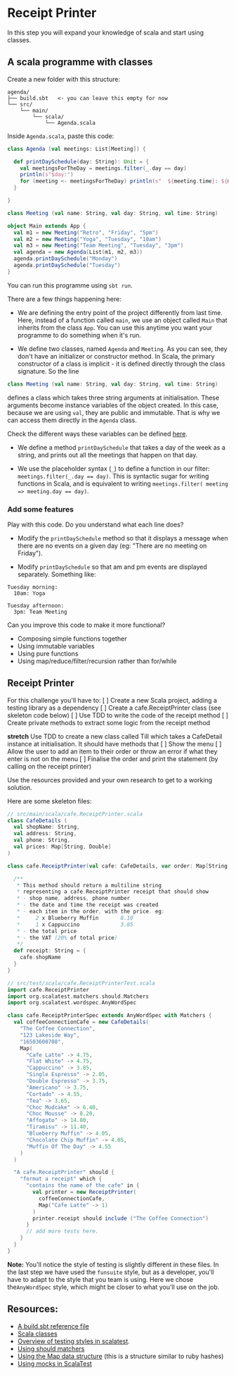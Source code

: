 # Receipt Printer

In this step you will expand your knowledge of scala and start using classes.

## A scala programme with classes

Create a new folder with this structure:
```
agenda/
├── build.sbt   <- you can leave this empty for now
└── src/
    └── main/
        └── scala/
            └── Agenda.scala
```

Inside `Agenda.scala`, paste this code:
```scala
class Agenda (val meetings: List[Meeting]) {

  def printDaySchedule(day: String): Unit = {
    val meetingsForTheDay = meetings.filter(_.day == day)
    println(s"$day:")
    for (meeting <- meetingsForTheDay) println(s"  ${meeting.time}: ${meeting.name}")
  }

}

class Meeting (val name: String, val day: String, val time: String)

object Main extends App {
  val m1 = new Meeting("Retro", "Friday", "5pm")
  val m2 = new Meeting("Yoga", "Tuesday", "10am")
  val m3 = new Meeting("Team Meeting", "Tuesday", "3pm")
  val agenda = new Agenda(List(m1, m2, m3))
  agenda.printDaySchedule("Monday")
  agenda.printDaySchedule("Tuesday")
}
```

You can run this programme using `sbt run`.

There are a few things happening here:

* We are defining the entry point of the project differently from last time. Here, instead of a function called `main`, we use an object called `Main` that inherits from the class `App`. You can use this anytime you want your programme to do something when it's run.

* We define two classes, named `Agenda` and `Meeting`. As you can see, they don't have an initializer or constructor method. In Scala, the primary constructor of a class is implicit - it is defined directly through the class signature. So the line

```scala
class Meeting (val name: String, val day: String, val time: String)
```
defines a class which takes three string arguments at initialisation. These arguments become instance variables of the object created. In this case, because we are using `val`, they are public and immutable. That is why we can access them directly in the `Agenda` class.

Check the different ways these variables can be defined [here](https://docs.scala-lang.org/cheatsheets/index.html#object_orientation).


* We define a method `printDaySchedule` that takes a day of the week as a string, and prints out all the meetings that happen on that day.

* We use the placeholder syntax (`_`) to define a function in our filter: `meetings.filter(_.day == day)`. This is syntactic sugar for writing functions in Scala, and is equivalent to writing `meetings.filter( meeting => meeting.day == day)`.


### Add some features

Play with this code. Do you understand what each line does?
* Modify the `printDaySchedule` method so that it displays a message when there are no events on a given day (eg: "There are no meeting on Friday").

* Modify `printDaySchedule` so that am and pm events are displayed separately. Something like:
```
Tuesday morning:
  10am: Yoga

Tuesday afternoon:
  3pm: Team Meeting
```

Can you improve this code to make it more functional?
* Composing simple functions together
* Using immutable variables
* Using pure functions
* Using map/reduce/filter/recursion rather than for/while


## Receipt Printer

For this challenge you'll have to:
[ ] Create a new Scala project, adding a testing library as a dependency
[ ] Create a cafe.ReceiptPrinter class (see skeleton code below)
[ ] Use TDD to write the code of the receipt method
[ ] Create private methods to extract some logic from the receipt method

**stretch**
Use TDD to create a new class called Till which takes a CafeDetail instance at initialisation.
It should have methods that
[ ] Show the menu
[ ] Allow the user to add an item to their order or throw an error if what they enter is not on the menu
[ ] Finalise the order and print the statement (by calling on the receipt printer)

Use the resources provided and your own research to get to a working solution.

Here are some skeleton files:
```scala
// src/main/scala/cafe.ReceiptPrinter.scala
class CafeDetails (
  val shopName: String,
  val address: String,
  val phone: String,
  val prices: Map[String, Double]
)

class cafe.ReceiptPrinter(val cafe: CafeDetails, var order: Map[String, Int] = Map()) {

  /**
   * This method should return a multiline string
   * representing a cafe.ReceiptPrinter receipt that should show
   * - shop name, address, phone number
   * - the date and time the receipt was created
   * - each item in the order, with the price. eg:
   *     2 x Blueberry Muffin       8.10
   *     1 x Cappuccino             3.85
   * - the total price
   * - the VAT (20% of total price)
   */
  def receipt: String = {
    cafe.shopName
  }
}
```

```scala
// src/test/scala/cafe.ReceiptPrinterTest.scala
import cafe.ReceiptPrinter
import org.scalatest.matchers.should.Matchers
import org.scalatest.wordspec.AnyWordSpec

class cafe.ReceiptPrinterSpec extends AnyWordSpec with Matchers {
  val coffeeConnectionCafe = new CafeDetails(
    "The Coffee Connection",
    "123 Lakeside Way",
    "16503600708",
    Map(
      "Cafe Latte" -> 4.75,
      "Flat White" -> 4.75,
      "Cappuccino" -> 3.85,
      "Single Espresso" -> 2.05,
      "Double Espresso" -> 3.75,
      "Americano" -> 3.75,
      "Cortado" -> 4.55,
      "Tea" -> 3.65,
      "Choc Mudcake" -> 6.40,
      "Choc Mousse" -> 8.20,
      "Affogato" -> 14.80,
      "Tiramisu" -> 11.40,
      "Blueberry Muffin" -> 4.05,
      "Chocolate Chip Muffin" -> 4.05,
      "Muffin Of The Day" -> 4.55
    )
  )

  "A cafe.ReceiptPrinter" should {
    "format a receipt" which {
      "contains the name of the cafe" in {
        val printer = new ReceiptPrinter(
          coffeeConnectionCafe,
          Map("Cafe Latte" -> 1)
        )
        printer.receipt should include ("The Coffee Connection")
      }
      // add more tests here.
    }
  }
}
```

**Note:** You'll notice the style of testing is slightly different in these files. In the last step we have used the `funsuite` style, but as a developer, you'll have to adapt to the style that you team is using. Here we chose the`AnyWordSpec` style, which might be closer to what you'll use on the job.

## Resources:

* [A build.sbt reference file](https://github.com/scala/hello-world.g8/blob/main/src/main/g8/build.sbt)
* [Scala classes](https://docs.scala-lang.org/tour/classes.html)
* [Overview of testing styles in scalatest](https://www.scalatest.org/user_guide/selecting_a_style).
* [Using should matchers](https://www.scalatest.org/user_guide/using_matchers)
* [Using the Map data structure](https://docs.scala-lang.org/overviews/collections/maps.html#operations-in-class-map) (this is a structure similar to ruby hashes)
* [Using mocks in ScalaTest](https://www.scalatest.org/user_guide/testing_with_mock_objects)

